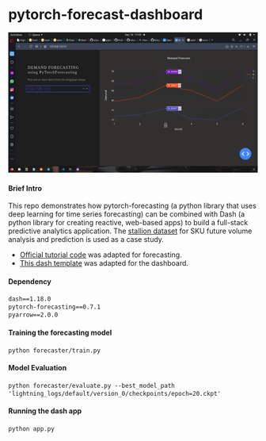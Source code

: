 # pytorch-forecast-dashboard

![ddd](screenshots/screenshot.png)

#### Brief Intro
This repo demonstrates how pytorch-forecasting (a python library that uses deep learning for time series forecasting) can be combined with Dash (a python library for creating reactive, web-based apps) to build a full-stack predictive analytics application. The [stallion dataset](https://www.kaggle.com/utathya/future-volume-prediction) for SKU future volume analysis and prediction is used as a case study.

* [Official tutorial code](https://pytorch-forecasting.readthedocs.io/en/latest/tutorials/stallion.html) was adapted for forecasting.
* [This dash template](https://github.com/STATWORX/blog/tree/master/DashApp) was adapted for the dashboard.

#### Dependency
```
dash==1.18.0
pytorch-forecasting==0.7.1
pyarrow==2.0.0
```
#### Training the forecasting model
```
python forecaster/train.py
```

#### Model Evaluation
```
python forecaster/evaluate.py --best_model_path 'lightning_logs/default/version_0/checkpoints/epoch=20.ckpt'
```

#### Running the dash app
```
python app.py
```

